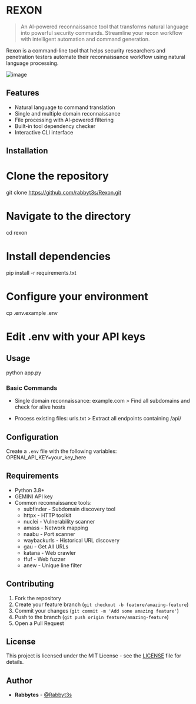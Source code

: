 # REXON
> An AI-powered reconnaissance tool that transforms natural language into powerful security commands. Streamline your recon workflow with intelligent automation and command generation.

Rexon is a command-line tool that helps security researchers and penetration testers automate their reconnaissance workflow using natural language processing.

![image](https://github.com/user-attachments/assets/dedfc7e5-4947-46b2-b9eb-bc7c7a0f1d5c)


## Features

- Natural language to command translation
- Single and multiple domain reconnaissance
- File processing with AI-powered filtering
- Built-in tool dependency checker
- Interactive CLI interface

## Installation

# Clone the repository
git clone https://github.com/rabbyt3s/Rexon.git

# Navigate to the directory
cd rexon

# Install dependencies
pip install -r requirements.txt

# Configure your environment
cp .env.example .env
# Edit .env with your API keys

## Usage

python app.py

### Basic Commands
- Single domain reconnaissance:
  example.com > Find all subdomains and check for alive hosts
  
- Process existing files:
  urls.txt > Extract all endpoints containing /api/

## Configuration

Create a `.env` file with the following variables:
OPENAI_API_KEY=your_key_here

## Requirements

- Python 3.8+
- GEMINI API key
- Common reconnaissance tools:
  - subfinder - Subdomain discovery tool
  - httpx - HTTP toolkit
  - nuclei - Vulnerability scanner
  - amass - Network mapping
  - naabu - Port scanner
  - waybackurls - Historical URL discovery
  - gau - Get All URLs
  - katana - Web crawler
  - ffuf - Web fuzzer
  - anew - Unique line filter

## Contributing

1. Fork the repository
2. Create your feature branch (`git checkout -b feature/amazing-feature`)
3. Commit your changes (`git commit -m 'Add some amazing feature'`)
4. Push to the branch (`git push origin feature/amazing-feature`)
5. Open a Pull Request

## License

This project is licensed under the MIT License - see the [LICENSE](LICENSE) file for details.

## Author

- **Rabbytes** - [@Rabbyt3s](https://twitter.com/Rabbyt3s)
